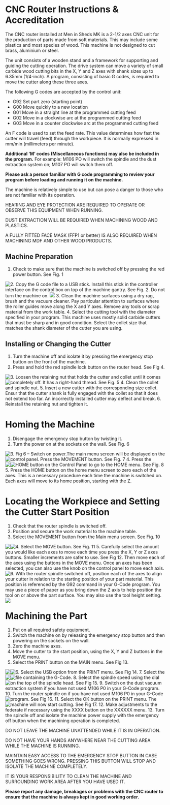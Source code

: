 # CNC Router Instructions & Accreditation

The CNC router installed at Men in Sheds MK is a 2-1/2 axes CNC unit for the production of parts made from soft materials.  This may include some plastics and most species of wood.  This machine is not designed to cut brass, aluminium or steel.

The unit consists of a wooden stand and a framework for supporting and guiding the cutting operation.  The drive system can move a variety of small carbide wood cutting bits in the X, Y and Z axes with shank sizes up to 6.35mm (1/4-inch).  A program, consisting of basic G codes, is required to move the cutter along these three axes.

The following G codes are accepted by the control unit:

- G92    Set part zero (starting point)
- G00    Move quickly to a new location
- G01    Move in a straight line at the programmed cutting feed
- G02    Move in a clockwise arc at the programmed cutting feed
- G03   Move in a counter clockwise arc at the programmed cutting feed

An F code is used to set the feed rate.  This value determines how fast the cutter will travel (feed) through the workpiece.  It is normally expressed in mm/min (millimeters per minute).

**Additional ‘M’ codes (Miscellaneous functions) may also be included in the program.**  For example: M106 PO will switch the spindle and the dust extraction system on;  M107 PO will switch them off.

**Please ask a person familiar with G code programming to review your program before loading and running it on the machine.**

The machine is relatively simple to use but can pose a danger to those who are not familiar with its operation.

HEARING AND EYE PROTECTION ARE REQUIRED TO OPERATE OR OBSERVE THIS EQUIPMENT WHEN RUNNING.

DUST EXTRACTION WILL BE REQUIRED WHEN MACHINING WOOD AND PLASTICS.

A FULLY FITTED FACE MASK (FFP1 or better) IS ALSO REQUIRED WHEN MACHINING MDF AND OTHER WOOD PRODUCTS.

## Machine Preparation

1. Check to make sure that the machine is switched off by pressing the red power button.  See Fig. 1
<img src="fig1.png" style="float: left;"> 
2. Copy the G code file to a USB stick. Install this stick in the controller interface on the control box on top of the machine gantry.  See Fig. 2.  Do not turn the machine on.
<img src="fig2.png" >
3. Clean the machine surfaces using a dry rag, brush and the vacuum cleaner.  Pay particular attention to surfaces where the roller guides move along the X and Y axes.  Remove any tools or scrap material from the work table.
4. Select the cutting tool with the diameter specified in your program.  This machine uses mostly solid carbide cutters that must be sharp and in good condition.  Select the collet size that matches the shank diameter of the cutter you are using.

## Installing or Changing the Cutter

1. Turn the machine off and isolate it by pressing the emergency stop button on the front of the machine.
2. Press and hold the red spindle lock button on the router head.  See Fig 4.
<img src="fig4.png" style="float: left;">
3. Loosen the retaining nut that holds the cutter and collet until it comes completely off.  It has a right-hand thread.  See Fig. 5
<img src="fig5.png" style="float: left;">
4. Clean the collet and spindle nut.
5. Insert a new cutter with the corresponding size collet.  Ensur that the cutter shank is fully engaged with the collet so that it does not extend too far.  An incorrectly installed cutter may deflect and break.
6. Reinstall the retaining nut and tighten it.

# Homing the Machine

1. Disengage the emergency stop button by twisting it.
2. Turn the power on at the sockets on the wall.  See Fig. 6
<img src="fig6.png" style="float: left;">
3. Fig 6 – Switch on power.The main menu screen will be displayed on the control panel.  Press the MOVEMENT button.  See Fig. 7
<img src="fig7.png" style="float: left;">
4. Press the HOME button on the Control Panel to go to the HOME menu.  See Fig. 8
<img src="fig8.png" style="float: left;"><img src="fig9.png" style="float: left;">
5. Press the HOME button on the home menu screen to zero each of the axes.  This is a necessary procedure each time the machine is switched on.  Each axes will move to its home position, starting with the Z.

# Locating the Workpiece and Setting the Cutter Start Position

1. Check that the router spindle is switched off.
2. Position and secure the work material to the machine table.
3. Select the MOVEMENT button from the Main menu screen.  See Fig. 10
<img src="fig10.png" style="float: left;">
4. Select the MOVE button.  See Fig. 11
<img src="fig11.png" style="float: left;">
5. Carefully select the amount you would like each axes to move each time you press the X, Y or Z axes buttons.  Smaller increments are safer to use.  See Fig 12.  Then move each of the axes using the buttons in the MOVE menu. Once an axes has been selected, you can also use the knob on the control panel to move each axis.
<img src="fig12.png" style="float: left;">
6. With the router spindle switched off, position each of the axes to align your cutter in relation to the starting position of your part material.  This position is referenced by the G92 command in your G-Code program.  You may use a piece of paper as you bring down the Z axis to help position the tool on or above the part surface.  You may also use the tool height setting.
<img src="position.png" style="float: left;">

# Machining the Part

1. Put on all required safety equipment.
2. Switch the machine on by releasing the emergency stop button and then powering on the sockets on the wall. 
3. Zero the machine axes.
4. Move the cutter to the start position, using the X, Y and Z buttons in the MOVE menu.
5. Select the PRINT button on the MAIN menu.  See Fig 13.
<img src="fig13.png" style="float: left;">
6. Select the USB option from the PRINT menu.  See Fig 14.
<img src="fig14.png" style="float: left;">
7. Select the file containing the G-Code.
<img src="tftusb.png" style="float: left;">
<img src="files.png" style="float: left;">
8. Select the spindle speed using the dial on the top of the spindle head.  See Fig 15.
<img src="fig15.png" style="float: left;">
9. Switch on the dust vacuum extraction system if you have not used M106 P0 in your G-Code program.
10. Turn the router spindle on if you have not used M106 P0 in your G-Code program.  See Fig 16.
<img src="fig16.png" style="float: left;">
11. Select the OK button on the PRINT menu.  The machine will now start cutting.  See Fig 17.
<img src="fig17.png" style="float: left;">
12. Make adjustments to the federate if necessary using the XXXX button on the XXXXXX menu.
13. Turn the spindle off and isolate the machine power supply with the emergency off button when the machining operation is completed.

DO NOT LEAVE THE MACHINE UNATTENDED WHILE IT IS IN OPERATION.

DO NOT HAVE YOUR HANDS ANYWHERE NEAR THE CUTTING AREA WHILE THE MACHINE IS RUNNING.

MAINTAIN EASY ACCESS TO THE EMERGENCY STOP BUTTON IN CASE SOMETHING GOES WRONG.  PRESSING THIS BUTTON WILL STOP AND ISOLATE THE MACHINE COMPLETELY.

IT IS YOUR RESPONSIBILITY TO CLEAN THE MACHINE AND SURROUNDING WORK AREA AFTER YOU HAVE USED IT.

**Please report any damage, breakages or problems with the CNC router to ensure that the machine is always kept in good working order.**

